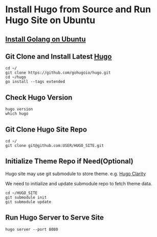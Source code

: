 # Install Hugo from Source and Run Hugo Site on Ubuntu

## [Install Golang on Ubuntu](https://github.com/northbright/Notes/blob/master/Golang/Install/install-golang-on-ubuntu.md)

## Git Clone and Install Latest [Hugo](https://github.com/gohugoio/hugo) 

```
cd ~/
git clone https://github.com/gohugoio/hugo.git
cd ~/hugo
go install --tags extended
```

## Check Hugo Version

```
hugo version
which hugo
```

## Git Clone Hugo Site Repo

```
cd ~/
git clone git@github.com:USER/HUGO_SITE.git
```

## Initialize Theme Repo if Need(Optional)
Hugo site may use git submodule to store theme. e.g. [Hugo Clarity](https://github.com/chipzoller/hugo-clarity/#option-1-recommended)

We need to initialize and update submodule repo to fetch theme data.

```
cd ~/HUGO_SITE
git submodule init
git submodule update
``` 

## Run Hugo Server to Serve Site

```
hugo server --port 8080
```
